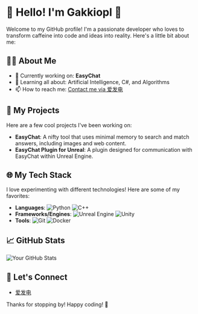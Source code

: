 # 🌟 Hello! I'm Gakkiopl 🌟

Welcome to my GitHub profile! I'm a passionate developer who loves to transform caffeine into code and ideas into reality. Here's a little bit about me:

## 🧑‍💻 About Me
- 🔭 Currently working on: **EasyChat**
- 🌱 Learning all about: Artificial Intelligence, C#, and Algorithms
- 📫 How to reach me: [Contact me via 爱发电](https://afdian.net/a/Gakkiopl)

## 🚀 My Projects
Here are a few cool projects I've been working on:

- **EasyChat**: A nifty tool that uses minimal memory to search and match answers, including images and web content.
- **EasyChat Plugin for Unreal**: A plugin designed for communication with EasyChat within Unreal Engine.

## 🌐 My Tech Stack
I love experimenting with different technologies! Here are some of my favorites:

- **Languages**: ![Python](https://img.shields.io/badge/Python-3776AB?style=flat-square&logo=python&logoColor=white) ![C++](https://img.shields.io/badge/C++-00599C?style=flat-square&logo=c%2B%2B&logoColor=white)
- **Frameworks/Engines**: ![Unreal Engine](https://img.shields.io/badge/Unreal-313131?style=flat-square&logo=unreal-engine&logoColor=white) ![Unity](https://img.shields.io/badge/Unity-100000?style=flat-square&logo=unity&logoColor=white)
- **Tools**: ![Git](https://img.shields.io/badge/Git-F05032?style=flat-square&logo=git&logoColor=white) ![Docker](https://img.shields.io/badge/Docker-2496ED?style=flat-square&logo=docker&logoColor=white)

## 📈 GitHub Stats
![Your GitHub Stats](https://github-readme-stats.vercel.app/api?username=Gakkiopl&show_icons=true&theme=radical)

## 🔗 Let's Connect
- [爱发电](https://afdian.net/a/Gakkiopl)

Thanks for stopping by! Happy coding! 🚀
